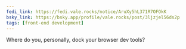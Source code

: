 ```yaml
---
fedi_link: https://fedi.vale.rocks/notice/AruXy5hL371R7OFOkK
bsky_link: https://bsky.app/profile/vale.rocks/post/3ljzjel56ds2p
tags: [front-end development]
---
```


Where do you, personally, dock your browser dev tools?
